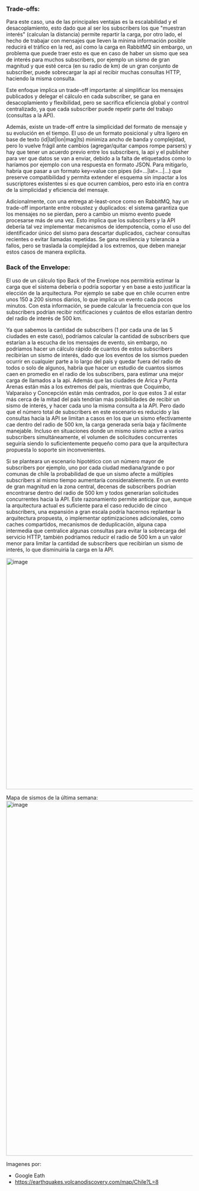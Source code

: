 ### Trade-offs:
Para este caso, una de las principales ventajas es la escalabilidad y el desacoplamiento, esto dado que al ser los subscribers los que "muestran interés" (calculan la distancia) permite repartir la carga, por otro lado, el hecho de trabajar con mensajes que lleven la mínima información posible reducirá el tráfico en la red, así como la carga en RabbitMQ sin embargo, un problema que puede traer esto es que en caso de haber un sismo que sea de interés para muchos subscribers, por ejemplo un sismo de gran magnitud y que esté cerca (en su radio de km) de un gran conjunto de subscriber, puede sobrecargar la api al recibir muchas consultas HTTP, haciendo la misma consulta.

Este enfoque implica un trade-off importante: al simplificar los mensajes publicados y delegar el cálculo en cada subscriber, se gana en desacoplamiento y flexibilidad, pero se sacrifica eficiencia global y control centralizado, ya que cada subscriber puede repetir parte del trabajo (consultas a la API).

Además, existe un trade-off entre la simplicidad del formato de mensaje y su evolución en el tiempo. El uso de un formato posicional y ultra ligero en base de texto (id|lat|lon|mag|ts) minimiza ancho de banda y complejidad, pero lo vuelve frágil ante cambios (agregar/quitar campos rompe parsers) y hay que tener un acuerdo previo entre los subscribers, la api y el publisher para ver que datos se van a enviar, debido a la falta de etiquetados como lo haríamos por ejemplo con una respuesta en formato JSON. Para mitigarlo, habría que pasar a un formato key=value con pipes (id=…|lat=…|…) que preserve compatibilidad y permita extender el esquema sin impactar a los suscriptores existentes si es que ocurren cambios, pero esto iría en contra de la simplicidad y eficiencia del mensaje.

Adicionalmente, con una entrega at-least-once como en RabbitMQ, hay un trade-off importante entre robustez y duplicados: el sistema garantiza que los mensajes no se pierdan, pero a cambio un mismo evento puede procesarse más de una vez. Esto implica que los subscribers y la API debería tal vez implementar mecanismos de idempotencia, como el uso del identificador único del sismo para descartar duplicados, cachear consultas recientes o evitar llamadas repetidas. Se gana resiliencia y tolerancia a fallos, pero se traslada la complejidad a los extremos, que deben manejar estos casos de manera explícita.

### Back of the Envelope:
El uso de un cálculo tipo Back of the Envelope nos permitiría estimar la carga que el sistema debería o podría soportar y en base a esto justificar la elección de la arquitectura. Por ejemplo se sabe que en chile ocurren entre unos 150 a 200 sismos diarios, lo que implica un evento cada pocos minutos. Con esta información, se puede calcular la frecuencia con que los subscribers podrían recibir notificaciones y cuántos de ellos estarían dentro del radio de interés de 500 km.

Ya que sabemos la cantidad de subscribers (1 por cada una de las 5 ciudades en este caso), podríamos calcular la cantidad de subscribers que estarían a la escucha de los mensajes de evento, sin embargo, no podríamos hacer un cálculo rápido de cuantos de estos subscribers recibirían un sismo de interés, dado que los eventos de los sismos pueden ocurrir en cualquier parte a lo largo del país y quedar fuera del radio de todos o solo de algunos, habría que hacer un estudio de cuantos sismos caen en promedio en el radio de los subscribers, para estimar una mejor carga de llamados a la api. Además que las ciudades de Arica y Punta Arenas están más a los extremos del país, mientras que Coquimbo, Valparaíso y Concepción están más centrados, por lo que estos 3 al estar más cerca de la mitad del país tendrían más posibilidades de recibir un sismo de interés, y hacer cada uno la misma consulta a la API.
Pero dado que el número total de subscribers en este escenario es reducido y las consultas hacia la API se limitan a casos en los que un sismo efectivamente cae dentro del radio de 500 km, la carga generada sería baja y fácilmente manejable. Incluso en situaciones donde un mismo sismo active a varios subscribers simultáneamente, el volumen de solicitudes concurrentes seguiría siendo lo suficientemente pequeño como para que la arquitectura propuesta lo soporte sin inconvenientes. 

Si se planteara un escenario hipotético con un número mayor de subscribers por ejemplo, uno por cada ciudad mediana/grande o por comunas de chile la probabilidad de que un sismo afecte a múltiples subscribers al mismo tiempo aumentaría considerablemente. En un evento de gran magnitud en la zona central, decenas de subscribers podrían encontrarse dentro del radio de 500 km y todos generarían solicitudes concurrentes hacia la API. Este razonamiento permite anticipar que, aunque la arquitectura actual es suficiente para el caso reducido de cinco subscribers, una expansión a gran escala podría hacernos replantear la arquitectura propuesta, o implementar optimizaciones adicionales, como caches compartidos, mecanismos de deduplicación, alguna capa intermedia que centralice algunas consultas para evitar la sobrecarga del servicio HTTP, también podriamos reducir el radio de 500 km a un valor menor para limitar la cantidad de subscribers que recibirían un sismo de interés, lo que disminuiría la carga en la API. 

<img width="1883" height="623" alt="image" src="https://github.com/user-attachments/assets/4a883447-1253-412b-b666-74aa637ed45e" />

Mapa de sismos de la última semana:
<img width="1305" height="956" alt="image" src="https://github.com/user-attachments/assets/86c895ad-48d0-4304-8e91-c248cf0e4cc4" />

Imagenes por:
- Google Eath
- https://earthquakes.volcanodiscovery.com/map/Chile?L=8

